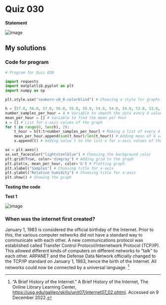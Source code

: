 # Quiz 030
**Statement**

![image](https://user-images.githubusercontent.com/111758436/206598707-f23560eb-17b3-4be8-83a6-9dc4cbf5f240.png)

## My solutions
### Code for program
```.py
# Program for Quiz 030

import requests
import matplotlib.pyplot as plt
import numpy as np

plt.style.use("seaborn-v0_8-colorblind") # Choosing a style for graphs in the program

h = [57.0, 56.0, 57.0, 56.0, 55.0, 55.0, 54.0, 54.0, 54.0, 53.0, 53.0, 54.0, 53.0, 53.0, 52.0, 52.0, 51.0, 51.0, 51.0, 50.0, 50.0, 49.0, 50.0, 49.0, 49.0, 48.0, 49.0, 49.0, 48.0, 48.0, 48.0, 49.0]
number_samples_per_hour = 4 # Variable to smooth the data every 4 value
mean_per_hour = [] # Variable to find the mean per hour
x = [] # List for x-axis values of the graph
for t in range(0, len(h), 2):
    t_hour = h[t:t+number_samples_per_hour] # Making a list of every 4 variable from the list h
    mean_per_hour.append(sum(t_hour)/len(t_hour)) # Adding mean of 4 variables to the list mean_per_hour
    x.append(t) # Adding value t to the list x for x-axis values of the graph

ax = plt.axes()
ax.set_facecolor("lightsteelblue") # Choosing the background color
plt.grid(True, color='dimgray') # Adding grid to the graph
plt.plot(x, mean_per_hour, color='b') # Plotting graph
plt.xlabel("Samples") # Choosing title for x-axis
plt.ylabel("Relative humidity") # Choosing title for x-axis
plt.show() # Showing the graph
```
**Testing the code**

**Test 1**

![image](https://user-images.githubusercontent.com/111758436/206601283-d2b780df-8e1a-4a73-8b51-6bd397087cfe.png)

### When was the internet first created?
January 1, 1983 is considered the official birthday of the Internet. Prior to this, the various computer networks did not have a standard way to communicate with each other. A new communications protocol was established called Transfer Control Protocol/Internetwork Protocol (TCP/IP). This allowed different kinds of computers on different networks to "talk" to each other. ARPANET and the Defense Data Network officially changed to the TCP/IP standard on January 1, 1983, hence the birth of the Internet. All networks could now be connected by a universal language. [^1]

[^1]: “A Brief History of the Internet.” A Brief History of the Internet, The Online Library Learning Center, https://usg.edu/galileo/skills/unit07/internet07_02.phtml. Accessed on 9 December 2022.
